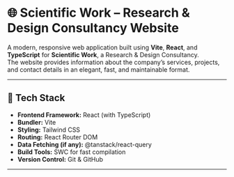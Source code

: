 # 🌐 Scientific Work – Research & Design Consultancy Website

A modern, responsive web application built using **Vite**, **React**, and **TypeScript** for **Scientific Work**, a Research & Design Consultancy.  
The website provides information about the company’s services, projects, and contact details in an elegant, fast, and maintainable format.

---

## 🚀 Tech Stack

- **Frontend Framework:** React (with TypeScript)
- **Bundler:** Vite
- **Styling:** Tailwind CSS
- **Routing:** React Router DOM
- **Data Fetching (if any):** @tanstack/react-query
- **Build Tools:** SWC for fast compilation
- **Version Control:** Git & GitHub

---



